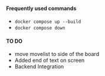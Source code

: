 #### Frequently used commands
- `docker compose up --build`
- `docker compose down`

#### TO DO
- move movelist to side of the board
- Added end of text on screen
- Backend Integration